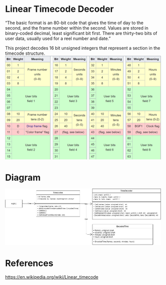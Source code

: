# Linear Timecode Decoder
“The basic format is an 80-bit code that gives the time of day to the second, and the frame number within the second. Values are stored in binary-coded decimal, least significant bit first. There are thirty-two bits of user data, usually used for a reel number and date.”

This project decodes 16 bit unsigned integers that represent a section in the timecode structure.
![Timecode Representation](images/linear_timecode.png)


# Diagram
![Timecode Representation](images/time_decoder_diagram.png)

# References
https://en.wikipedia.org/wiki/Linear_timecode
